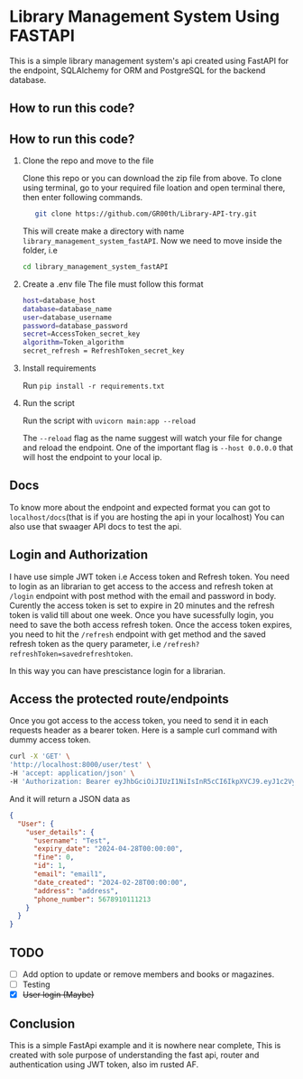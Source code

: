 # Library Management System Using FASTAPI


This is a simple library management system's api created using FastAPI for the endpoint, SQLAlchemy for ORM and PostgreSQL for the backend database.

## How to run this code?

## How to run this code?

1. Clone the repo and move to the file

   Clone this repo or you can download the zip file from above. To clone using terminal, go to your required file loation and open terminal there, then enter following commands.

   ```bash
      git clone https://github.com/GR00th/Library-API-try.git
      ```

      This will create make a directory with name `library_management_system_fastAPI`. Now we need to move inside the folder, i.e

      ```bash
      cd library_management_system_fastAPI
      ```

2. Create a .env file
 The file must follow this format

   ```bash
   host=database_host
   database=database_name
   user=database_username
   password=database_password
   secret=AccessToken_secret_key
   algorithm=Token_algorithm
   secret_refresh = RefreshToken_secret_key
   ```

3. Install requirements

   Run `pip install -r requirements.txt`

4. Run the script

   Run the script with `uvicorn main:app --reload`

   The `--reload` flag as the name suggest will watch your file for change and reload the endpoint. One of the important flag is `--host 0.0.0.0` that will host the endpoint to your local ip.

## Docs

   To know more about the endpoint and expected format you can got to `localhost/docs`(that is if you are hosting the api in your localhost)
   You can also use that swaager API docs to test the api.

## Login and Authorization

   I have use simple JWT token i.e Access token and Refresh token. You need to login as an librarian to get access to the access and refresh token at `/login` endpoint with post method with the email and password in body. Curently the access token is set to expire in 20 minutes and the refresh token is valid till about one week. Once you have sucessfully login, you need to save the both access refresh token. Once the access token expires, you need to hit the `/refresh` endpoint with get method and the saved refresh token as the query parameter, i.e `/refresh?refreshToken=savedrefreshtoken`.

   In this way you can have prescistance login for a librarian.

## Access the protected route/endpoints

   Once you got access to the access token, you need to send it in each requests header as a bearer token. Here is a sample curl command with dummy access token.

   ```bash
   curl -X 'GET' \
  'http://localhost:8000/user/test' \
  -H 'accept: application/json' \
  -H 'Authorization: Bearer eyJhbGciOiJIUzI1NiIsInR5cCI6IkpXVCJ9.eyJ1c2VySUQiOiJhZG1pbkBsbXMuY29tIiwiZXhwaXJ5IjoxNzEwMTMyMDk2LjAzODc5MX0.Hz1JLerxq8fmsDL0U82m7DU1l8e04QPIzfpJJs8jKE4'
   ```

   And it will return a JSON data as

   ```JSON
   {
     "User": {
       "user_details": {
         "username": "Test",
         "expiry_date": "2024-04-28T00:00:00",
         "fine": 0,
         "id": 1,
         "email": "email1",
         "date_created": "2024-02-28T00:00:00",
         "address": "address",
         "phone_number": 5678910111213
       }
     }
   }
   ```

## TODO

- [ ] Add option to update or remove members and books or magazines.
- [ ]  Testing
- [X] ~~User login (Maybe)~~
  
## Conclusion

   This is a simple FastApi example and it is nowhere near complete, This is created with sole purpose of understanding the fast api, router and authentication using JWT token, also im rusted AF.
